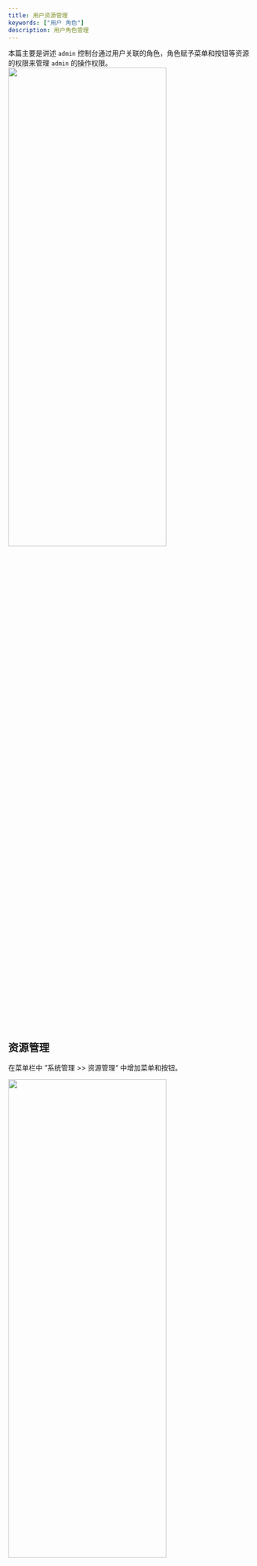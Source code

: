 ```yaml
---
title: 用户资源管理
keywords: ["用户 角色"]
description: 用户角色管理
---
```


本篇主要是讲述 `admin` 控制台通过用户关联的角色，角色赋予菜单和按钮等资源的权限来管理 `admin` 的操作权限。
<img src="/img/shenyu/basicConfig/roleManagement/role-profile.jpg" width="80%" height="50%" />

## 资源管理

在菜单栏中 ”系统管理 >> 资源管理“ 中增加菜单和按钮。

<img src="/img/shenyu/basicConfig/roleManagement/resource_dashboard.jpg" width="80%" height="50%" />

admin 用户显示了 shenyu 网关所有的菜单和按钮。如果需要自定义增加和删除，先增加菜单，在相应的菜单下，增加按钮。通过点击菜单中右侧的编辑小图标进行菜单的编辑


## 角色管理

通过菜单栏 ”系统管理 >> 角色管理“ 来关联角色和资源的权限。 默认会生成两个角色，一个超级管理员，一个普通用户。超级管理员为 admin 用户，不可更改，普通用户的角色可以更改其资源属性。 通过编辑相应的角色，赋予角色相应的菜单和按钮权限。

<img src="/img/shenyu/basicConfig/roleManagement/role_management.jpg" width="80%" height="50%" />


## 用户管理

通过菜单栏 ”系统管理 >> 用户管理“ 来管理登录到 admin 的用户。默认为 admin 用户，它拥有所有菜单权限和数据权限，不可更改， 不可删除， 只能修改用户名和密码。
可以通过按钮 ”新增数据“ 来增加用户。通过选择用户角色来管理该用户登录后所看到的菜单和按钮权限。当用户选择了多个角色时，取所有的角色的最大并集。更改用户的角色权限后，已经登录的用户只要刷新页面便能获得更改后的权限。

下面以新建用户为例，展示了新用户登录后的权限展示。

- 更改默认角色的权限

<img src="/img/shenyu/basicConfig/roleManagement/default-role-permission.jpg" width="80%" height="50%" />

- 新增角色并赋予相应的资源权限

<img src="/img/shenyu/basicConfig/roleManagement/default2-role-permission.jpg" width="80%" height="50%" />

- 新建用户，并赋予相应的角色

<img src="/img/shenyu/basicConfig/roleManagement/add-new-user.jpg" width="80%" height="50%" />

- 用户登录后查看自身的菜单和按钮权限

<img src="/img/shenyu/basicConfig/roleManagement/new-login.jpg" width="80%" height="50%" />

